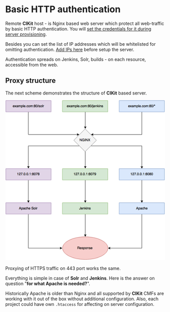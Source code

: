 # Basic HTTP authentication

Remote **CIKit** host - is Nginx based web server which protect all web-traffic by basic HTTP authentication. You will [set the credentials for it during server provisioning](../../scripts/provision.yml#L39-L55).

Besides you can set the list of IP addresses which will be whitelisted for omitting authentication. [Add IPs here](../../scripts/vars/ip.yml) before setup the server.

Authentication spreads on Jenkins, Solr, builds - on each resource, accessible from the web.

## Proxy structure

The next scheme demonstrates the structure of **CIKit** based server.

![Proxy structure](images/proxy-structure.png)

Proxying of HTTPS traffic on 443 port works the same.

Everything is simple in case of **Solr** and **Jenkins**. Here is the answer on question "**for what Apache is needed?**".

Historically Apache is older than Nginx and all supported by **CIKit** CMFs are working with it out of the box without additional configuration. Also, each project could have own `.htaccess` for affecting on server configuration.
